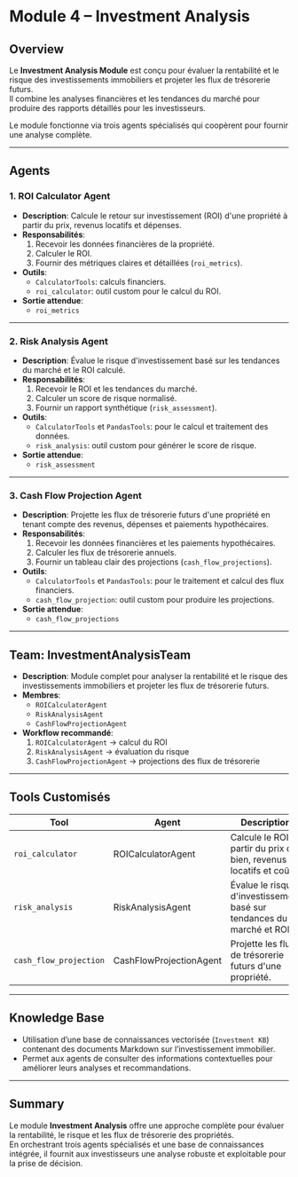 # Module 4 – Investment Analysis

## Overview
Le **Investment Analysis Module** est conçu pour évaluer la rentabilité et le risque des investissements immobiliers et projeter les flux de trésorerie futurs.  
Il combine les analyses financières et les tendances du marché pour produire des rapports détaillés pour les investisseurs.

Le module fonctionne via trois agents spécialisés qui coopèrent pour fournir une analyse complète.

---

## Agents

### 1. ROI Calculator Agent
- **Description**: Calcule le retour sur investissement (ROI) d'une propriété à partir du prix, revenus locatifs et dépenses.  
- **Responsabilités**:
  1. Recevoir les données financières de la propriété.  
  2. Calculer le ROI.  
  3. Fournir des métriques claires et détaillées (`roi_metrics`).  
- **Outils**:
  - `CalculatorTools`: calculs financiers.  
  - `roi_calculator`: outil custom pour le calcul du ROI.  
- **Sortie attendue**:
  - `roi_metrics`  

---

### 2. Risk Analysis Agent
- **Description**: Évalue le risque d'investissement basé sur les tendances du marché et le ROI calculé.  
- **Responsabilités**:
  1. Recevoir le ROI et les tendances du marché.  
  2. Calculer un score de risque normalisé.  
  3. Fournir un rapport synthétique (`risk_assessment`).  
- **Outils**:
  - `CalculatorTools` et `PandasTools`: pour le calcul et traitement des données.  
  - `risk_analysis`: outil custom pour générer le score de risque.  
- **Sortie attendue**:
  - `risk_assessment`  

---

### 3. Cash Flow Projection Agent
- **Description**: Projette les flux de trésorerie futurs d'une propriété en tenant compte des revenus, dépenses et paiements hypothécaires.  
- **Responsabilités**:
  1. Recevoir les données financières et les paiements hypothécaires.  
  2. Calculer les flux de trésorerie annuels.  
  3. Fournir un tableau clair des projections (`cash_flow_projections`).  
- **Outils**:
  - `CalculatorTools` et `PandasTools`: pour le traitement et calcul des flux financiers.  
  - `cash_flow_projection`: outil custom pour produire les projections.  
- **Sortie attendue**:
  - `cash_flow_projections`  

---

## Team: InvestmentAnalysisTeam
- **Description**: Module complet pour analyser la rentabilité et le risque des investissements immobiliers et projeter les flux de trésorerie futurs.  
- **Membres**:
  - `ROICalculatorAgent`  
  - `RiskAnalysisAgent`  
  - `CashFlowProjectionAgent`  
- **Workflow recommandé**:
  1. `ROICalculatorAgent` → calcul du ROI  
  2. `RiskAnalysisAgent` → évaluation du risque  
  3. `CashFlowProjectionAgent` → projections des flux de trésorerie  

---

## Tools Customisés

| Tool | Agent | Description |
|------|-------|-------------|
| `roi_calculator` | ROICalculatorAgent | Calcule le ROI à partir du prix du bien, revenus locatifs et coûts. |
| `risk_analysis` | RiskAnalysisAgent | Évalue le risque d'investissement basé sur tendances du marché et ROI. |
| `cash_flow_projection` | CashFlowProjectionAgent | Projette les flux de trésorerie futurs d'une propriété. |

---

## Knowledge Base
- Utilisation d’une base de connaissances vectorisée (`Investment KB`) contenant des documents Markdown sur l’investissement immobilier.  
- Permet aux agents de consulter des informations contextuelles pour améliorer leurs analyses et recommandations.  

---

## Summary
Le module **Investment Analysis** offre une approche complète pour évaluer la rentabilité, le risque et les flux de trésorerie des propriétés.  
En orchestrant trois agents spécialisés et une base de connaissances intégrée, il fournit aux investisseurs une analyse robuste et exploitable pour la prise de décision.
